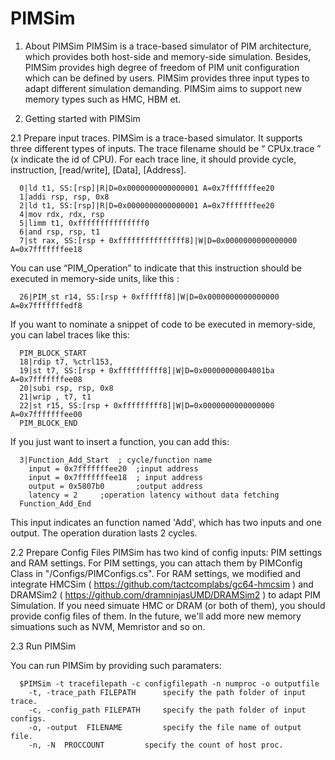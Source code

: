 # PIMSim

1.	About PIMSim
PIMSim is a trace-based simulator of PIM architecture, which provides both host-side and memory-side simulation. Besides, PIMSim provides high degree of freedom of PIM unit configuration which can be defined by users. PIMSim provides three input types to adapt different simulation demanding. PIMSim aims to support new memory types such as HMC, HBM et. 

2.  Getting started with PIMSim

2.1  Prepare input traces.
PIMSim is a trace-based simulator. It supports three different types of inputs. The trace filename should be “ CPUx.trace ” (x indicate the id of CPU). For each trace line, it should provide cycle, instruction, [read/write], [Data], [Address].

      0|ld t1, SS:[rsp]|R|D=0x0000000000000001 A=0x7fffffffee20
      1|addi rsp, rsp, 0x8
      2|ld t1, SS:[rsp]|R|D=0x0000000000000001 A=0x7fffffffee20
      4|mov rdx, rdx, rsp
      5|limm t1, 0xfffffffffffffff0
      6|and rsp, rsp, t1
      7|st rax, SS:[rsp + 0xfffffffffffffff8]|W|D=0x0000000000000000 A=0x7fffffffee18

                        
You can use “PIM_Operation” to indicate that this instruction should be executed in memory-side units, like this :

      26|PIM_st r14, SS:[rsp + 0xffffff8]|W|D=0x0000000000000000 A=0x7fffffffedf8

If you want to nominate a snippet of code to be executed in memory-side, you can label traces like this:

      PIM_BLOCK_START
      18|rdip t7, %ctrl153, 
      19|st t7, SS:[rsp + 0xffffffffff8]|W|D=0x00000000004001ba A=0x7fffffffee08
      20|subi rsp, rsp, 0x8
      21|wrip , t7, t1
      22|st r15, SS:[rsp + 0xfffffffff8]|W|D=0x0000000000000000 A=0x7fffffffee00
      PIM_BLOCK_END

If you just want to insert a function, you can add this:

      3|Function_Add_Start  ; cycle/function name
        input = 0x7fffffffee20	;input address
        input = 0x7fffffffee18	; input address
        output = 0x5807b0		;output address
        latency = 2		;operation latency without data fetching 
      Function_Add_End                      
                       
This input indicates an function named 'Add', which has two inputs and one output. The operation duration lasts 2 cycles.

2.2 Prepare Config Files
PIMSim has two kind of config inputs: PIM settings and RAM settings. For PIM settings, you can attach them by PIMConfig Class in "/Configs/PIMConfigs.cs". For RAM settings, we modified and integrate HMCSim ( https://github.com/tactcomplabs/gc64-hmcsim ) and DRAMSim2 ( https://github.com/dramninjasUMD/DRAMSim2 ) to adapt PIM Simulation. If you need simuate HMC or DRAM (or both of them),  you should provide config files of them. In the future, we'll add more new memory simuations such as NVM, Memristor and so on.


2.3 Run PIMSim

You can run PIMSim by providing such paramaters:

      $PIMSim -t tracefilepath -c configfilepath -n numproc -o outputfile
        -t, -trace_path FILEPATH      specify the path folder of input trace.
        -c, -config_path FILEPATH     specify the path folder of input configs.
        -o, -output  FILENAME         specify the file name of output file.
        -n, -N  PROCCOUNT         specify the count of host proc.

